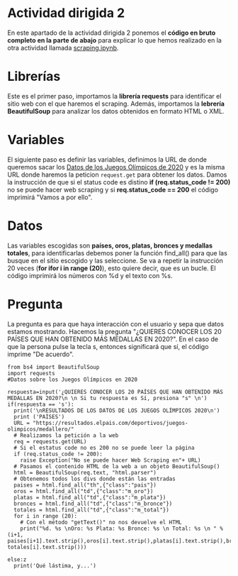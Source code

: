 # Actividad dirigida 2
En este apartado de la actividad dirigida 2 ponemos el **código en bruto completo en la parte de abajo** para explicar lo que hemos realizado en la otra actividad llamada [scraping.ipynb](https://github.com/nebrijas/Periodismodedatos_juancamilobohorquez/blob/main/scraping.ipynb).

# Librerías 
Este es el primer paso, importamos la **librería requests** para identificar el sitio web con el que haremos el scraping. Además, importamos la **lebrería BeautifulSoup** para analizar los datos obtenidos en formato HTML o XML. 

# Variables
El siguiente paso es definir las variables, definimos la URL de donde queremos sacar los [Datos de los Juegos Olímpicos de 2020](https://resultados.elpais.com/deportivos/juegos-olimpicos/medallero/) y es la misma URL donde haremos la peticion `request.get` para obtener los datos. Damos la instrucción de que si el status code es distino **if (req.status_code != 200)** no se puede hacer web scraping y si **req.status_code == 200** el código imprimirá "Vamos a por ello".

# Datos
Las variables escogidas son **países, oros, platas, bronces y medallas totales**, para identificarlas debemos poner la función find_all() para que las busque en el sitio escogido y las seleccione. Se va a repetir la instrucción 20 veces (**for ifor i in range (20)**), esto quiere decir, que es un bucle. El código imprimirá los números con %d y el texto con %s.

# Pregunta
La pregunta es para que haya interacción con el usuario y sepa que datos estamos mostrando. Hacemos la pregunta "¿QUIERES CONOCER LOS 20 PAÍSES QUE HAN OBTENIDO MÁS MEDALLAS EN 2020?". En el caso de que la persona pulse la tecla s, entonces significará que sí, el código imprime "De acuerdo".

```
from bs4 import BeautifulSoup
import requests
#Datos sobre los Juegos Olímpicos en 2020

respuesta=input('¿QUIERES CONOCER LOS 20 PAÍSES QUE HAN OBTENIDO MÁS MEDALLAS EN 2020?\n \n Si tu respuesta es Sí, presiona "s" \n')
if(respuesta == 's'):
  print('\nRESULTADOS DE LOS DATOS DE LOS JUEGOS OLÍMPICOS 2020\n')
  print ('PAÍSES')
  URL = "https://resultados.elpais.com/deportivos/juegos-olimpicos/medallero/"
  # Realizamos la petición a la web
  req = requests.get(URL)
  # Si el estatus code no es 200 no se puede leer la página
  if (req.status_code != 200):
    raise Exception("No se puede hacer Web Scraping en"+ URL)
  # Pasamos el contenido HTML de la web a un objeto BeautifulSoup()
  html = BeautifulSoup(req.text, "html.parser")
  # Obtenemos todos los divs donde están las entradas
  paises = html.find_all("th",{"class":"pais"})
  oros = html.find_all("td",{"class":"m_oro"})
  platas = html.find_all("td",{"class":"m_plata"})
  bronces = html.find_all("td",{"class":"m_bronce"})
  totales = html.find_all("td",{"class":"m_total"})
  for i in range (20):
    # Con el método "getText()" no nos devuelve el HTML
    print("%d. %s \nOro: %s Plata: %s Bronce: %s \n Total: %s \n " % (i+1, paises[i+1].text.strip(),oros[i].text.strip(),platas[i].text.strip(),bronces[i].text.strip(), totales[i].text.strip()))

else:z
  print('Qué lástima, y...')
  
```

